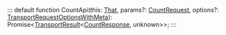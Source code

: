 :::
default function CountApi(this: [That](./That.md), params?: [CountRequest](./CountRequest.md), options?: [TransportRequestOptionsWithMeta](./TransportRequestOptionsWithMeta.md)): Promise<[TransportResult](./TransportResult.md)<[CountResponse](./CountResponse.md), unknown>>;
:::
